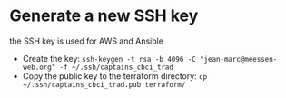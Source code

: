 # Generate a new SSH key

the SSH key is used for AWS and Ansible

* Create the key: `ssh-keygen -t rsa -b 4096 -C "jean-marc@meessen-web.org" -f ~/.ssh/captains_cbci_trad`
* Copy the public key to the terraform directory: `cp ~/.ssh/captains_cbci_trad.pub terraform/`